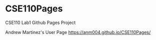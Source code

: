 # CSE110Pages
CSE110 Lab1 Github Pages Project

Andrew Martinez's User Page
https://anm004.github.io/CSE110Pages/
